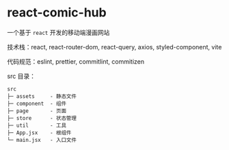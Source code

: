 # react-comic-hub

一个基于 `react` 开发的移动端漫画网站

技术栈：react, react-router-dom, react-query, axios, styled-component, vite

代码规范：eslint, prettier, commitlint, commitizen

src 目录：

```
src
├─ assets     - 静态文件
├─ component  - 组件
├─ page       - 页面
├─ store      - 状态管理
├─ util       - 工具
├─ App.jsx    - 根组件
└─ main.jsx   - 入口文件
```

